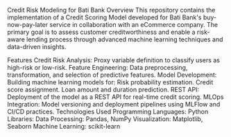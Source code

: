 Credit Risk Modeling for Bati Bank
Overview
This repository contains the implementation of a Credit Scoring Model developed for Bati Bank's buy-now-pay-later service in collaboration with an eCommerce company. The primary goal is to assess customer creditworthiness and enable a risk-aware lending process through advanced machine learning techniques and data-driven insights.

Features
Credit Risk Analysis: Proxy variable definition to classify users as high-risk or low-risk.
Feature Engineering: Data preprocessing, transformation, and selection of predictive features.
Model Development: Building machine learning models for:
Risk probability estimation.
Credit score assignment.
Loan amount and duration prediction.
REST API: Deployment of the model as a REST API for real-time credit scoring.
MLOps Integration: Model versioning and deployment pipelines using MLFlow and CI/CD practices.
Technologies Used
Programming Languages: Python
Libraries:
Data Processing: Pandas, NumPy
Visualization: Matplotlib, Seaborn
Machine Learning: scikit-learn
